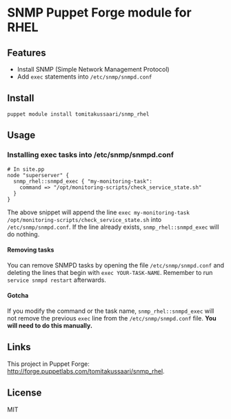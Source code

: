 # SNMP Puppet Forge module for RHEL

## Features

* Install SNMP (Simple Network Management Protocol)
* Add `exec` statements into `/etc/snmp/snmpd.conf`

## Install

    puppet module install tomitakussaari/snmp_rhel

## Usage

### Installing exec tasks into /etc/snmp/snmpd.conf

    # In site.pp
    node "superserver" {
      snmp_rhel::snmpd_exec { "my-monitoring-task":
        command => "/opt/monitoring-scripts/check_service_state.sh"
      }
    }

The above snippet will append the line `exec my-monitoring-task
/opt/monitoring-scripts/check_service_state.sh` into `/etc/snmp/snmpd.conf`. If
the line already exists, `snmp_rhel::snmpd_exec` will do nothing.

#### Removing tasks

You can remove SNMPD tasks by opening the file `/etc/snmp/snmpd.conf` and
deleting the lines that begin with `exec YOUR-TASK-NAME`. Remember to run
`service snmpd restart` afterwards.

#### Gotcha

If you modify the command or the task name, `snmp_rhel::snmpd_exec` will not
remove the previous `exec` line from the `/etc/snmp/snmpd.conf` file. **You will
need to do this manually.**

## Links

This project in Puppet Forge: <http://forge.puppetlabs.com/tomitakussaari/snmp_rhel>.

## License

MIT
